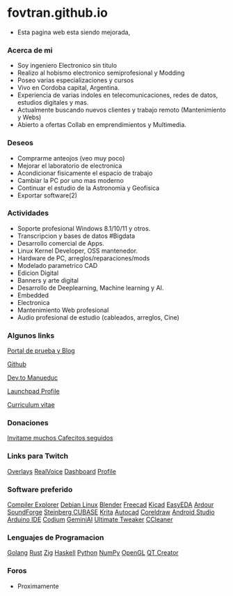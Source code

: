 # fovtran.github.io

* Esta pagina web esta siendo mejorada,

### Acerca de mi
- Soy ingeniero Electronico sin titulo
- Realizo al hobismo electronico semiprofesional y Modding 
- Poseo varias especializaciones y cursos
- Vivo en Cordoba capital, Argentina.
- Experiencia de varias indoles en telecomunicaciones, redes de datos, estudios digitales y mas.
- Actualmente buscando nuevos clientes y trabajo remoto (Mantenimiento y Webs)
- Abierto a ofertas Collab en emprendimientos y Multimedia.

### Deseos
- Comprarme anteojos (veo muy poco)
- Mejorar el laboratorio de electronica
- Acondicionar fisicamente el espacio de trabajo
- Cambiar la PC por uno mas moderno
- Continuar el estudio de la Astronomia y Geofisica
- Exportar software(2)

### Actividades
* Soporte profesional Windows 8.1/10/11 y otros.
* Transcripcion y bases de datos #Bigdata
* Desarrollo comercial de Apps.
* Linux Kernel Developer, OSS mantenedor.
* Hardware de PC, arreglos/reparaciones/mods
* Modelado parametrico CAD
* Edicion Digital
* Banners y arte digital
* Desarrollo de Deeplearning, Machine learning y AI.
* Embedded
* Electronica
* Mantenimiento Web profesional
* Audio profesional de estudio (cableados, arreglos, Cine)

### Algunos links
[Portal de prueba y Blog](https://manuapp.vercel.app/)

[Github](https://www.github.com/fovtran/fovtran)

[Dev.to Manueduc](https://dev.to/manueduc)

[Launchpad Profile](https://launchpad.net/)

[Curriculum vitae](https://)

### Donaciones
[Invitame muchos Cafecitos seguidos](https://cafecito.app/manueduc)

### Links para Twitch
[Overlays](https://overlay.expert/builder/)
[RealVoice](https://realvoicebot.wtf/dashboard)
[Dashboard](https://dashboard.twitch.tv/)
[Profile](https://www.twitch.tv/komwino)

### Software preferido
[Compiler Explorer](https://godbolt.org/)
[Debian Linux](https://www.debian.org/)
[Blender](https://www.blender.org)
[Freecad](https://www.freecad.org/)
[Kicad](https://www.kicad.org/)
[EasyEDA](https://easyeda.com/)
[Ardour](https://ardour.org/)
[SoundForge](https://www.magix.com/us/music-editing/sound-forge/?srsltid=AfmBOor3Az4QV9pDI_9fSvDDC-n44YtM9PPSL7D2dyQ8st-qtb7-TlaE)
[Steinberg CUBASE](https://www.steinberg.net/cubase/)
[Krita](https://krita.org/en/)
[Autocad](https://www.autodesk.com/latam/products?cjdata=MXxOfDB8WXww&mktvar002=afc_latam_deeplink&AID=13955714&PID=8299320&SID=jkp_CjwKCAiA-Oi7BhA1EiwA2rIu28oJCUDKi-IUjLA_Mg5EHr-t40AbQwAn4vQBD5nZ0O655JL_1AOZPxoCh2kQAvD_BwE&cjevent=b765d53ccbbd11ef815da7510a82b836&affname=8299320_13955714)
[Coreldraw](https://www.coreldraw.com/en/product/coreldraw/?x-vehicle=ppc_brkws&utm_medium=cpc&utm_source=google&utm_campaign=&utm_term=coreldraw&utm_content=&utm_id=13190095437&extensionid=&matchtype=e&device=c&devicemodel=&creative=659595446099&network=g&placement=&x-source=ppc&x-target=ppc&promo=ppc&gad_source=1)
[Android Studio](https://developer.android.com/studio?)
[Arduino IDE](https://www.arduino.cc/en/software)
[Codium](https://vscodium.com/)
[GeminiAI](https://gemini.google.com/)
[Ultimate Tweaker](https://www.thewindowsclub.com/ultimate-windows-tweaker-4-windows-10)
[CCleaner](https://www.ccleaner.com/)

### Lenguajes de Programacion
[Golang](https://go.dev/)
[Rust](https://www.rust-lang.org/)
[Zig](https://ziglang.org/)
[Haskell](https://www.haskell.org/)
[Python](https://www.python.org/)
[NumPy](https://numpy.org/)
[OpenGL](https://www.opengl.org/)
[QT Creator](https://doc.qt.io/qt-5/)

### Foros
- Proximamente
